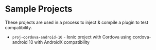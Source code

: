# Sample Projects
These projects are used in a process to inject & compile a plugin to test compatibility.

- `proj-cordova-android-10` - Ionic project with Cordova using cordova-android 10 with AndroidX compatibility